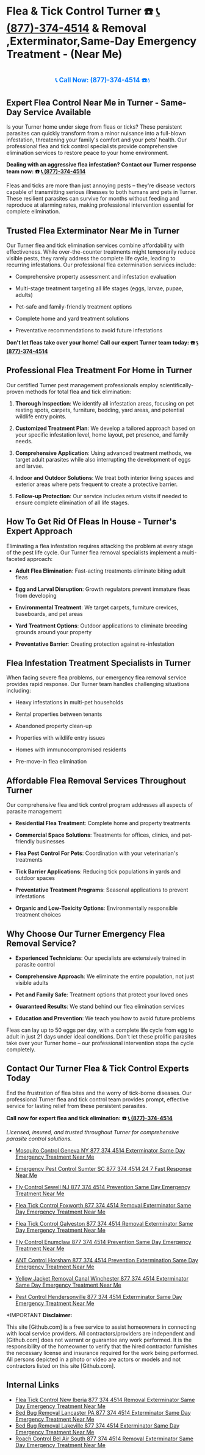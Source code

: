 # Flea & Tick Control Turner ☎️ [📞 (877)-374-4514](https://pest-control-4514.netlify.app) & Removal ,Exterminator,Same-Day Emergency Treatment - (Near Me) 
# 

<p align="center" style="font-size: 1.2em; font-weight: bold; margin: 20px 0;">
  <a href="https://pest-control-4514.netlify.app" target="_blank" style="color: #007BFF; text-decoration: none;">📞 Call Now: (877)-374-4514 ☎️💧</a>
</p>

## Expert Flea Control Near Me in Turner - Same-Day Service Available

Is your Turner home under siege from fleas or ticks? These persistent parasites can quickly transform from a minor nuisance into a full-blown infestation, threatening your family's comfort and your pets' health. Our professional flea and tick control specialists provide comprehensive elimination services to restore peace to your home environment.

**Dealing with an aggressive flea infestation? Contact our Turner response team now: ☎️ [📞 (877)-374-4514](https://pest-control-4514.netlify.app)**

Fleas and ticks are more than just annoying pests – they're disease vectors capable of transmitting serious illnesses to both humans and pets in Turner. These resilient parasites can survive for months without feeding and reproduce at alarming rates, making professional intervention essential for complete elimination.

## Trusted Flea Exterminator Near Me in Turner

Our Turner flea and tick elimination services combine affordability with effectiveness. While over-the-counter treatments might temporarily reduce visible pests, they rarely address the complete life cycle, leading to recurring infestations. Our professional flea extermination services include:

- Comprehensive property assessment and infestation evaluation  

- Multi-stage treatment targeting all life stages (eggs, larvae, pupae, adults)  

- Pet-safe and family-friendly treatment options  

- Complete home and yard treatment solutions  

- Preventative recommendations to avoid future infestations  

**Don't let fleas take over your home! Call our expert Turner team today: ☎️ [📞 (877)-374-4514](https://pest-control-4514.netlify.app)**

## Professional Flea Treatment For Home in Turner

Our certified Turner pest management professionals employ scientifically-proven methods for total flea and tick elimination:

1. **Thorough Inspection**: We identify all infestation areas, focusing on pet resting spots, carpets, furniture, bedding, yard areas, and potential wildlife entry points.  

2. **Customized Treatment Plan**: We develop a tailored approach based on your specific infestation level, home layout, pet presence, and family needs.  

3. **Comprehensive Application**: Using advanced treatment methods, we target adult parasites while also interrupting the development of eggs and larvae.  

4. **Indoor and Outdoor Solutions**: We treat both interior living spaces and exterior areas where pets frequent to create a protective barrier.  

5. **Follow-up Protection**: Our service includes return visits if needed to ensure complete elimination of all life stages.  

## How To Get Rid Of Fleas In House - Turner's Expert Approach

Eliminating a flea infestation requires attacking the problem at every stage of the pest life cycle. Our Turner flea removal specialists implement a multi-faceted approach:

- **Adult Flea Elimination**: Fast-acting treatments eliminate biting adult fleas  

- **Egg and Larval Disruption**: Growth regulators prevent immature fleas from developing  

- **Environmental Treatment**: We target carpets, furniture crevices, baseboards, and pet areas  

- **Yard Treatment Options**: Outdoor applications to eliminate breeding grounds around your property  

- **Preventative Barrier**: Creating protection against re-infestation  

## Flea Infestation Treatment Specialists in Turner

When facing severe flea problems, our emergency flea removal service provides rapid response. Our Turner team handles challenging situations including:

- Heavy infestations in multi-pet households  

- Rental properties between tenants  

- Abandoned property clean-up  

- Properties with wildlife entry issues  

- Homes with immunocompromised residents  

- Pre-move-in flea elimination  

## Affordable Flea Removal Services Throughout Turner

Our comprehensive flea and tick control program addresses all aspects of parasite management:

- **Residential Flea Treatment**: Complete home and property treatments  

- **Commercial Space Solutions**: Treatments for offices, clinics, and pet-friendly businesses  

- **Flea Pest Control For Pets**: Coordination with your veterinarian's treatments  

- **Tick Barrier Applications**: Reducing tick populations in yards and outdoor spaces  

- **Preventative Treatment Programs**: Seasonal applications to prevent infestations  

- **Organic and Low-Toxicity Options**: Environmentally responsible treatment choices  

## Why Choose Our Turner Emergency Flea Removal Service?

- **Experienced Technicians**: Our specialists are extensively trained in parasite control  

- **Comprehensive Approach**: We eliminate the entire population, not just visible adults  

- **Pet and Family Safe**: Treatment options that protect your loved ones  

- **Guaranteed Results**: We stand behind our flea elimination services  

- **Education and Prevention**: We teach you how to avoid future problems  

Fleas can lay up to 50 eggs per day, with a complete life cycle from egg to adult in just 21 days under ideal conditions. Don't let these prolific parasites take over your Turner home – our professional intervention stops the cycle completely.

## Contact Our Turner Flea & Tick Control Experts Today

End the frustration of flea bites and the worry of tick-borne diseases. Our professional Turner flea and tick control team provides prompt, effective service for lasting relief from these persistent parasites.

**Call now for expert flea and tick elimination: ☎️ [📞 (877)-374-4514](https://pest-control-4514.netlify.app)**

*Licensed, insured, and trusted throughout Turner for comprehensive parasite control solutions.*


- [Mosquito Control Geneva NY 877 374 4514 Exterminator Same Day Emergency Treatment Near Me](https://github.com/allyoucaneatsushiin/pest-control/blob/main/Mosquito-Control-Geneva-NY-877-374-4514-Exterminator-Same-Day-Emergency-Treatment-Near-Me.md)
- [Emergency Pest Control Sumter SC 877 374 4514 24 7 Fast Response Near Me](https://github.com/allyoucaneatsushiin/pest-control/blob/main/Emergency-Pest-Control-Sumter-SC-877-374-4514-24-7-Fast-Response-Near-Me.md)
- [Fly Control Sewell NJ 877 374 4514 Prevention Same Day Emergency Treatment Near Me](https://github.com/allyoucaneatsushiin/pest-control/blob/main/Fly-Control-Sewell-NJ-877-374-4514-Prevention-Same-Day-Emergency-Treatment-Near-Me.md)


- [Flea Tick Control Foxworth 877 374 4514 Removal Exterminator Same Day Emergency Treatment Near Me](https://github.com/allyoucaneatsushiin/pest-control/blob/main/Flea-Tick-Control-Foxworth-877-374-4514-Removal-Exterminator-Same-Day-Emergency-Treatment-Near-Me.md)
- [Flea Tick Control Galveston 877 374 4514 Removal Exterminator Same Day Emergency Treatment Near Me](https://github.com/allyoucaneatsushiin/pest-control/blob/main/Flea-Tick-Control-Galveston-877-374-4514-Removal-Exterminator-Same-Day-Emergency-Treatment-Near-Me.md)
- [Fly Control Enumclaw 877 374 4514 Prevention Same Day Emergency Treatment Near Me](https://github.com/allyoucaneatsushiin/pest-control/blob/main/Fly-Control-Enumclaw-877-374-4514-Prevention-Same-Day-Emergency-Treatment-Near-Me.md)


- [ANT Control Horsham 877 374 4514 Prevention Extermination Same Day Emergency Treatment Near Me](https://github.com/allyoucaneatsushiin/pest-control/blob/main/ANT-Control-Horsham-877-374-4514-Prevention-Extermination-Same-Day-Emergency-Treatment-Near-Me.md)
- [Yellow Jacket Removal Canal Winchester 877 374 4514 Exterminator Same Day Emergency Treatment Near Me](https://github.com/allyoucaneatsushiin/pest-control/blob/main/Yellow-Jacket-Removal-Canal-Winchester-877-374-4514-Exterminator-Same-Day-Emergency-Treatment-Near-Me.md)
- [Pest Control Hendersonville 877 374 4514 Exterminator Same Day Emergency Treatment Near Me](https://github.com/allyoucaneatsushiin/pest-control/blob/main/Pest-Control-Hendersonville-877-374-4514-Exterminator-Same-Day-Emergency-Treatment-Near-Me.md)


*IMPORTANT **Disclaimer:**  

This site [Github.com] is a free service to assist homeowners in connecting with local service providers. All contractors/providers are independent and [Github.com] does not warrant or guarantee any work performed. It is the responsibility of the homeowner to verify that the hired contractor furnishes the necessary license and insurance required for the work being performed. All persons depicted in a photo or video are actors or models and not contractors listed on this site [Github.com].


## Internal Links
- [Flea Tick Control New Iberia 877 374 4514 Removal Exterminator Same Day Emergency Treatment Near Me](https://github.com/allyoucaneatsushiin/pest-control/blob/main/Flea-Tick-Control-New-Iberia-877-374-4514-Removal-Exterminator-Same-Day-Emergency-Treatment-Near-Me.md)
- [Bed Bug Removal Lancaster PA 877 374 4514 Exterminator Same Day Emergency Treatment Near Me](https://github.com/allyoucaneatsushiin/pest-control/blob/main/Bed-Bug-Removal-Lancaster-PA-877-374-4514-Exterminator-Same-Day-Emergency-Treatment-Near-Me.md)
- [Bed Bug Removal Lakeville 877 374 4514 Exterminator Same Day Emergency Treatment Near Me](https://github.com/allyoucaneatsushiin/pest-control/blob/main/Bed-Bug-Removal-Lakeville-877-374-4514-Exterminator-Same-Day-Emergency-Treatment-Near-Me.md)
- [Roach Control Bel Air South 877 374 4514 Removal Exterminator Same Day Emergency Treatment Near Me](https://github.com/allyoucaneatsushiin/pest-control/blob/main/Roach-Control-Bel-Air-South-877-374-4514-Removal-Exterminator-Same-Day-Emergency-Treatment-Near-Me.md)
